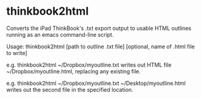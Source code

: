 thinkbook2html
==============

Converts the iPad ThinkBook's .txt export output to usable HTML outlines running as an emacs command-line script.

Usage: thinkbook2html [path to outline .txt file] [optional, name of .html file to write]

e.g. thinkbook2html ~/Dropbox/myoutline.txt 
     writes out HTML file ~/Dropbox/myoutline.html, replacing any existing file.

e.g. thinkbook2html ~/Dropbox/myoutline.txt ~/Desktop/myoutline.html
     writes out the second file in the specified location.


